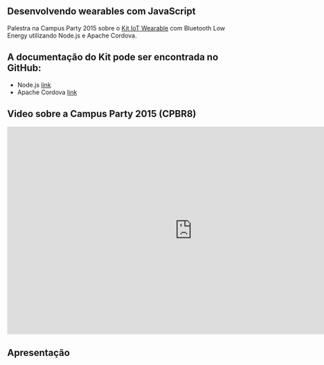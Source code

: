 ## Desenvolvendo wearables com JavaScript
Palestra na Campus Party 2015 sobre o [Kit IoT Wearable](http://iot.telefonicabeta.com/kit-iot-wearable/) com Bluetooth Low Energy utilizando Node.js e Apache Cordova.

## A documentação do Kit pode ser encontrada no GitHub:
  * Node.js [link](https://github.com/telefonicadigital/kit-iot-wearable-node)
  * Apache Cordova [link](https://github.com/telefonicadigital/kit-iot-wearable-cordova)

## Video sobre a Campus Party 2015 (CPBR8)
<iframe width="853" height="480" src="https://www.youtube.com/embed/zYpDN5ff_Ls" frameborder="0" allowfullscreen></iframe>

## Apresentação


